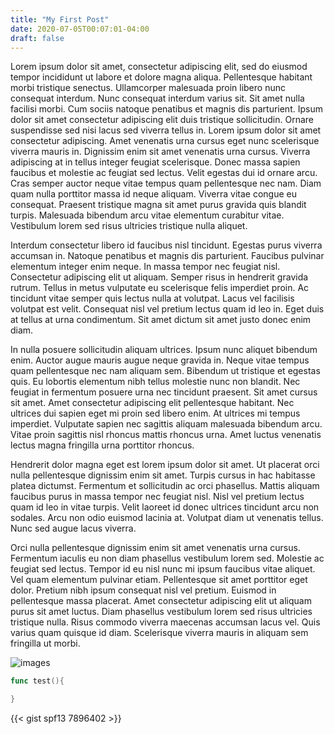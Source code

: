 ```yaml
---
title: "My First Post"
date: 2020-07-05T00:07:01-04:00
draft: false
---
```


Lorem ipsum dolor sit amet, consectetur adipiscing elit, sed do eiusmod tempor incididunt ut labore et dolore magna aliqua. Pellentesque habitant morbi tristique senectus. Ullamcorper malesuada proin libero nunc consequat interdum. Nunc consequat interdum varius sit. Sit amet nulla facilisi morbi. Cum sociis natoque penatibus et magnis dis parturient. Ipsum dolor sit amet consectetur adipiscing elit duis tristique sollicitudin. Ornare suspendisse sed nisi lacus sed viverra tellus in. Lorem ipsum dolor sit amet consectetur adipiscing. Amet venenatis urna cursus eget nunc scelerisque viverra mauris in. Dignissim enim sit amet venenatis urna cursus. Viverra adipiscing at in tellus integer feugiat scelerisque. Donec massa sapien faucibus et molestie ac feugiat sed lectus. Velit egestas dui id ornare arcu. Cras semper auctor neque vitae tempus quam pellentesque nec nam. Diam quam nulla porttitor massa id neque aliquam. Viverra vitae congue eu consequat. Praesent tristique magna sit amet purus gravida quis blandit turpis. Malesuada bibendum arcu vitae elementum curabitur vitae. Vestibulum lorem sed risus ultricies tristique nulla aliquet.

Interdum consectetur libero id faucibus nisl tincidunt. Egestas purus viverra accumsan in. Natoque penatibus et magnis dis parturient. Faucibus pulvinar elementum integer enim neque. In massa tempor nec feugiat nisl. Consectetur adipiscing elit ut aliquam. Semper risus in hendrerit gravida rutrum. Tellus in metus vulputate eu scelerisque felis imperdiet proin. Ac tincidunt vitae semper quis lectus nulla at volutpat. Lacus vel facilisis volutpat est velit. Consequat nisl vel pretium lectus quam id leo in. Eget duis at tellus at urna condimentum. Sit amet dictum sit amet justo donec enim diam.

In nulla posuere sollicitudin aliquam ultrices. Ipsum nunc aliquet bibendum enim. Auctor augue mauris augue neque gravida in. Neque vitae tempus quam pellentesque nec nam aliquam sem. Bibendum ut tristique et egestas quis. Eu lobortis elementum nibh tellus molestie nunc non blandit. Nec feugiat in fermentum posuere urna nec tincidunt praesent. Sit amet cursus sit amet. Amet consectetur adipiscing elit pellentesque habitant. Nec ultrices dui sapien eget mi proin sed libero enim. At ultrices mi tempus imperdiet. Vulputate sapien nec sagittis aliquam malesuada bibendum arcu. Vitae proin sagittis nisl rhoncus mattis rhoncus urna. Amet luctus venenatis lectus magna fringilla urna porttitor rhoncus.

Hendrerit dolor magna eget est lorem ipsum dolor sit amet. Ut placerat orci nulla pellentesque dignissim enim sit amet. Turpis cursus in hac habitasse platea dictumst. Fermentum et sollicitudin ac orci phasellus. Mattis aliquam faucibus purus in massa tempor nec feugiat nisl. Nisl vel pretium lectus quam id leo in vitae turpis. Velit laoreet id donec ultrices tincidunt arcu non sodales. Arcu non odio euismod lacinia at. Volutpat diam ut venenatis tellus. Nunc sed augue lacus viverra.

Orci nulla pellentesque dignissim enim sit amet venenatis urna cursus. Fermentum iaculis eu non diam phasellus vestibulum lorem sed. Molestie ac feugiat sed lectus. Tempor id eu nisl nunc mi ipsum faucibus vitae aliquet. Vel quam elementum pulvinar etiam. Pellentesque sit amet porttitor eget dolor. Pretium nibh ipsum consequat nisl vel pretium. Euismod in pellentesque massa placerat. Amet consectetur adipiscing elit ut aliquam purus sit amet luctus. Diam phasellus vestibulum lorem sed risus ultricies tristique nulla. Risus commodo viverra maecenas accumsan lacus vel. Quis varius quam quisque id diam. Scelerisque viverra mauris in aliquam sem fringilla ut morbi.

![images](https://external-content.duckduckgo.com/iu/?u=https%3A%2F%2Ftse1.mm.bing.net%2Fth%3Fid%3DOIP.djST5HG-wglwPsxTBIN4qQHaEo%26pid%3DApi&f=1)

```go
func test(){

}
```

{{< gist spf13 7896402 >}}